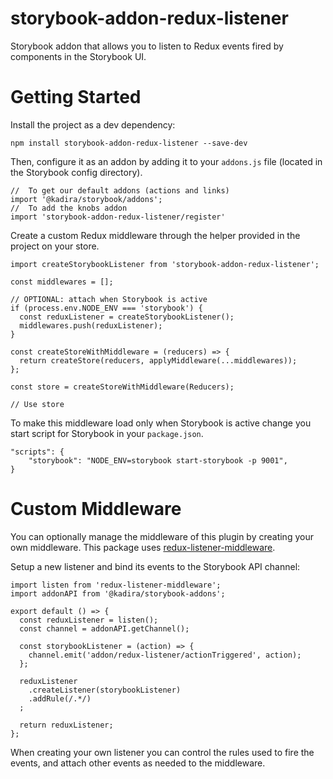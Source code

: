 # storybook-addon-redux-listener

Storybook addon that allows you to listen to Redux events fired by components in the Storybook UI.

# Getting Started

Install the project as a dev dependency:

```
npm install storybook-addon-redux-listener --save-dev
```

Then, configure it as an addon by adding it to your `addons.js` file (located in the Storybook config directory).

```
//  To get our default addons (actions and links)
import '@kadira/storybook/addons';
//  To add the knobs addon
import 'storybook-addon-redux-listener/register'
```

Create a custom Redux middleware through the helper provided in the project on your store.

```
import createStorybookListener from 'storybook-addon-redux-listener';

const middlewares = [];

// OPTIONAL: attach when Storybook is active
if (process.env.NODE_ENV === 'storybook') {
  const reduxListener = createStorybookListener();
  middlewares.push(reduxListener);
}

const createStoreWithMiddleware = (reducers) => {
  return createStore(reducers, applyMiddleware(...middlewares));
};

const store = createStoreWithMiddleware(Reducers);

// Use store
```

To make this middleware load only when Storybook is active change you start script for Storybook in your `package.json`.

```
"scripts": {
	"storybook": "NODE_ENV=storybook start-storybook -p 9001",
}
```

# Custom Middleware

You can optionally manage the middleware of this plugin by creating your own middleware. This package uses [redux-listener-middleware](https://www.npmjs.com/package/redux-listener-middleware).

Setup a new listener and bind its events to the Storybook API channel:

```
import listen from 'redux-listener-middleware';
import addonAPI from '@kadira/storybook-addons';

export default () => {
  const reduxListener = listen();
  const channel = addonAPI.getChannel();

  const storybookListener = (action) => {
    channel.emit('addon/redux-listener/actionTriggered', action);
  };

  reduxListener
    .createListener(storybookListener)
    .addRule(/.*/)
  ;

  return reduxListener;
};
```

When creating your own listener you can control the rules used to fire the events, and attach other events as needed to the middleware.